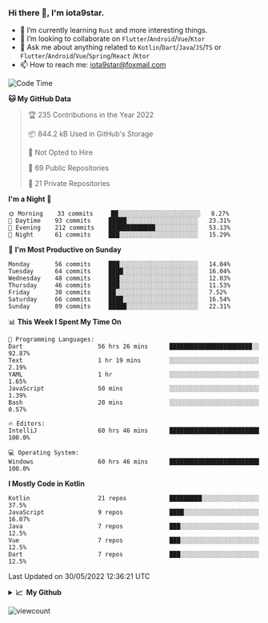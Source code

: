 ### Hi there 👋, I'm iota9star.

- 🌱 I’m currently learning `Rust` and more interesting things.
- 👯 I’m looking to collaborate on `Flutter`/`Android`/`Vue`/`Ktor`
- 💬 Ask me about anything related to `Kotlin`/`Dart`/`Java`/`JS`/`TS` or `Flutter`/`Android`/`Vue`/`Spring`/`React`
  /`Ktor`
- 📫 How to reach me: [iota9star@foxmail.com](iota9star@foxmail.com)



<!--START_SECTION:waka-->
![Code Time](http://img.shields.io/badge/Code%20Time-3%2C061%20hrs%2031%20mins-blue)

**🐱 My GitHub Data** 

> 🏆 235 Contributions in the Year 2022
 > 
> 📦 844.2 kB Used in GitHub's Storage 
 > 
> 🚫 Not Opted to Hire
 > 
> 📜 69 Public Repositories 
 > 
> 🔑 21 Private Repositories  
 > 
**I'm a Night 🦉** 

```text
🌞 Morning    33 commits     ██░░░░░░░░░░░░░░░░░░░░░░░   8.27% 
🌆 Daytime    93 commits     █████░░░░░░░░░░░░░░░░░░░░   23.31% 
🌃 Evening    212 commits    █████████████░░░░░░░░░░░░   53.13% 
🌙 Night      61 commits     ███░░░░░░░░░░░░░░░░░░░░░░   15.29%

```
📅 **I'm Most Productive on Sunday** 

```text
Monday       56 commits     ███░░░░░░░░░░░░░░░░░░░░░░   14.04% 
Tuesday      64 commits     ████░░░░░░░░░░░░░░░░░░░░░   16.04% 
Wednesday    48 commits     ███░░░░░░░░░░░░░░░░░░░░░░   12.03% 
Thursday     46 commits     ███░░░░░░░░░░░░░░░░░░░░░░   11.53% 
Friday       30 commits     ██░░░░░░░░░░░░░░░░░░░░░░░   7.52% 
Saturday     66 commits     ████░░░░░░░░░░░░░░░░░░░░░   16.54% 
Sunday       89 commits     █████░░░░░░░░░░░░░░░░░░░░   22.31%

```


📊 **This Week I Spent My Time On** 

```text
💬 Programming Languages: 
Dart                     56 hrs 26 mins      ███████████████████████░░   92.87% 
Text                     1 hr 19 mins        ░░░░░░░░░░░░░░░░░░░░░░░░░   2.19% 
YAML                     1 hr                ░░░░░░░░░░░░░░░░░░░░░░░░░   1.65% 
JavaScript               50 mins             ░░░░░░░░░░░░░░░░░░░░░░░░░   1.39% 
Bash                     20 mins             ░░░░░░░░░░░░░░░░░░░░░░░░░   0.57%

🔥 Editors: 
IntelliJ                 60 hrs 46 mins      █████████████████████████   100.0%

💻 Operating System: 
Windows                  60 hrs 46 mins      █████████████████████████   100.0%

```

**I Mostly Code in Kotlin** 

```text
Kotlin                   21 repos            █████████░░░░░░░░░░░░░░░░   37.5% 
JavaScript               9 repos             ████░░░░░░░░░░░░░░░░░░░░░   16.07% 
Java                     7 repos             ███░░░░░░░░░░░░░░░░░░░░░░   12.5% 
Vue                      7 repos             ███░░░░░░░░░░░░░░░░░░░░░░   12.5% 
Dart                     7 repos             ███░░░░░░░░░░░░░░░░░░░░░░   12.5%

```



 Last Updated on 30/05/2022 12:36:21 UTC
<!--END_SECTION:waka-->

<details>
  <summary><b>📈&nbsp;&nbsp;My Github</b></summary>
  <br>
  <img src='https://github-profile-trophy.vercel.app/?username=iota9star'>
  <img src='https://bad-apple-github-readme.vercel.app/api?show_bg=1&username=iota9star&hide_title=true'>
  <img src='http://cr-skills-chart-widget.azurewebsites.net/api/api?username=iota9star'>
</details>


![viewcount](https://count.getloli.com/get/@iota9star?theme=rule34)
